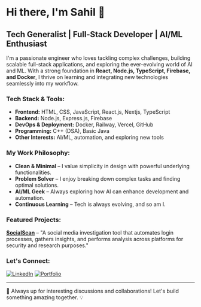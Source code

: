 # Hi there, I'm Sahil 👋

## Tech Generalist | Full-Stack Developer | AI/ML Enthusiast

I'm a passionate engineer who loves tackling complex challenges, building scalable full-stack applications, and exploring the ever-evolving world of AI and ML. With a strong foundation in **React, Node.js, TypeScript, Firebase, and Docker**, I thrive on learning and integrating new technologies seamlessly into my workflow.

### Tech Stack & Tools:
- **Frontend:** HTML, CSS, JavaScript, React.js, Nextjs, TypeScript
- **Backend:** Node.js, Express.js, Firebase
- **DevOps & Deployment:** Docker, Railway, Vercel, GitHub
- **Programming:** C++ (DSA), Basic Java
- **Other Interests:** AI/ML, automation, and exploring new tools

###  My Work Philosophy:
-  **Clean & Minimal** – I value simplicity in design with powerful underlying functionalities.
-  **Problem Solver** – I enjoy breaking down complex tasks and finding optimal solutions.
-  **AI/ML Geek** – Always exploring how AI can enhance development and automation.
-  **Continuous Learning** – Tech is always evolving, and so am I.

###  Featured Projects:
 **[SocialScan](https://social-scan.vercel.app/)** – "A social media investigation tool that automates login processes, gathers insights, and performs analysis across platforms for security and research purposes." 


###  Let's Connect:
[![LinkedIn](https://img.shields.io/badge/LinkedIn-Profile-blue?style=flat&logo=linkedin)](https://www.linkedin.com/in/sahil-saraswat-67a365251/)
[![Portfolio](https://img.shields.io/badge/Portfolio-Website-orange?style=flat&logo=google-chrome)](https://sahils38.github.io/Portfolio-website/)  

---
🚀 Always up for interesting discussions and collaborations! Let's build something amazing together. 💡
